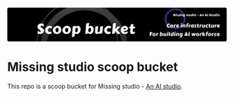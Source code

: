 ![Homebrew](/.github/scoop.png)

# Missing studio scoop bucket

This repo is a scoop bucket for Missing studio - [An AI studio](https://github.com/missingstudio).